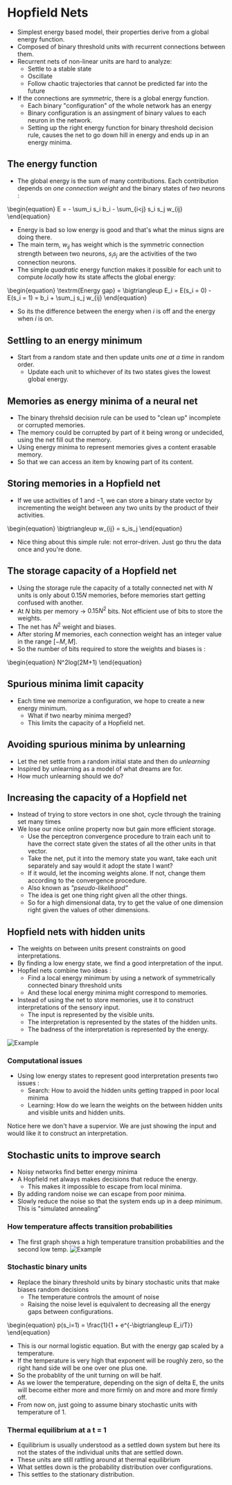 # Hopfield Nets
- Simplest energy based model, their properties derive from a global energy function.
- Composed of binary threshold units with recurrent connections between them.
- Recurrent nets of non-linear units are hard to analyze:
	- Settle to a stable state
	- Oscillate
	- Follow chaotic trajectories that cannot be predicted far into the future
- If the connections are *symmetric*, there is a global energy function.
	- Each binary "configuration" of the whole network has an energy
	- Binary configuration is an assingment of binary values to each neuron in the network.
	- Setting up the right energy function for binary threshold decision rule, causes the net to go down hill in energy and ends up in an energy minima.


## The energy function
- The global energy is the sum of many contributions. Each contribution depends on *one connection weight* and the binary states of *two* neurons :

\begin{equation}
	E = - \sum_i s_i b_i - \sum_{i<j} s_i s_j w_{ij}
\end{equation}

- Energy is bad so low energy is good and that's what the minus signs are doing there.
- The main term, $w_{ij}$ has weight which is the symmetric connection strength between two neurons, $s_i s_j$ are the activities of the two connection neurons.
- The simple *quadratic* energy function makes it possible for each unit to compute *locally* how its state affects the global energy:

\begin{equation}
	\textrm{Energy gap} = \bigtriangleup E_i = E(s_i = 0) - E(s_i = 1) = b_i + \sum_j s_j w_{ij}
\end{equation}

- So its the difference between the energy when $i$ is off and the energy when $i$ is on.

## Settling to an energy minimum
- Start from a random state and then update units *one at a time* in random order.
	- Update each unit to whichever of its two states gives the lowest global energy.

## Memories as energy minima of a neural net
- The binary threhsld decision rule can be used to "clean up" incomplete or corrupted memories.
- The memory could be corrupted by part of it being wrong or undecided, using the net fill out the memory.
- Using energy minima to represent memories gives a content erasable memory.
- So that we can access an item by knowing part of its content.

## Storing memories in a Hopfield net
- If we use activities of $1$ and $-1$, we can store a binary state vector by incrementing the weight between any two units by the product of their activities.
 
\begin{equation}
	\bigtriangleup w_{ij} = s_is_j
\end{equation}

- Nice thing about this simple rule: not error-driven. Just go thru the data once and you're done.

## The storage capacity of a Hopfield net
- Using the storage rule the capacity of a totally connected net with $N$ units is only about $0.15N$ memories, before memories start getting confused with another.
- At $N$ bits per memory -> $0.15N^2$ bits. Not efficient use of bits to store the weights.
- The net has $N^2$ weight and biases.
- After storing $M$ memories, each connection weight has an integer value in the range $[-M, M]$.
- So the number of bits required to store the weights and biases is :

\begin{equation}
	N^2log(2M+1)
\end{equation}

## Spurious minima limit capacity
- Each time we memorize a configuration, we hope to create a new energy minimum.
	- What if two nearby minima merged?
	- This limits the capacity of a Hopfield net.

## Avoiding spurious minima by unlearning
- Let the net settle from a random initial state and then do *unlearning*
- Inspired by unlearning as a model of what dreams are for.
- How much unlearning should we do?

## Increasing the capacity of a Hopfield net
- Instead of trying to store vectors in one shot, cycle through the training set many times
- We lose our nice online property now but gain more efficient storage.
	- Use the perceptron convergence procedure to train each unit to have the correct state given the states of all the other units in that vector.
	- Take the net, put it into the memory state you want, take each unit separately and say would it adopt the state I want?
	- If it would, let the incoming weights alone. If not, change them according to the convergence procedure.
	- Also known as *"pseudo-likelihood"*
	- The idea is get one thing right given all the other things.
	- So for a high dimensional data, try to get the value of one dimension right given the values of other dimensions.

## Hopfield nets with hidden units
- The weights on between units present constraints on good interpretations.
- By finding a low energy state, we find a good interpretation of the input.
- Hopfiel nets combine two ideas :
	- Find a local energy minimum by using a network of symmetrically connected binary threshold units
	- And these local energy minima might correspond to memories.
- Instead of using the net to store memories, use it to construct interpretations of the sensory input.
	- The input is represented by the visible units.
	- The interpretation is represented by the states of the hidden units.
	- The badness of the interpretation is represented by the energy.

![Example](images/hopfield_hidden_units.png)

### Computational issues
- Using low energy states to represent good interpretation presents two issues :
	- Search: How to avoid the hidden units getting trapped in poor local minima
	- Learning: How do we learn the weights on the between hidden units and visible units and hidden units.

Notice here we don't have a supervior. We are just showing the input and would like it to construct an interpretation.

## Stochastic units to improve search
- Noisy networks find better energy minima
- A Hopfield net always makes decisions that reduce the energy.
	- This makes it impossible to escape from local minima.
- By adding random noise we can escape from poor minima.
- Slowly reduce the noise so that the system ends up in a deep minimum. This is "simulated annealing"

### How temperature affects transition probabilities
- The first graph shows a high temperature transition probabilities and the second low temp.
![Example](images/low_vs_high_tmp.png)

### Stochastic binary units
- Replace the binary threshold units by binary stochastic units that make biases random decisions
	- The temperature controls the amount of noise
	- Raising the noise level is equivalent to decreasing all the energy gaps between configurations.

\begin{equation}
	p(s_i=1) = \frac{1}{1 + e^{-\bigtriangleup E_i/T}}
\end{equation}

- This is our normal logistic equation. But with the energy gap scaled by a temperature.
- If the temperature is very high that exponent will be roughly zero, so the right hand side will be one over one plus one.
- So the probablity of the unit turning on will be half.
- As we lower the temperature, depending on the sign of delta E, the units will become either more and more firmly on and more and more firmly off.
- From now on, just going to assume binary stochastic units with temperature of 1.

### Thermal equilibrium at a t = 1
- Equilibrium is usually understood as a settled down system but here its not the states of the individual units that are settled down.
- These units are still rattling around at thermal equilibrium
- What settles down is the probability distribution over configurations.
- This settles to the stationary distribution.




